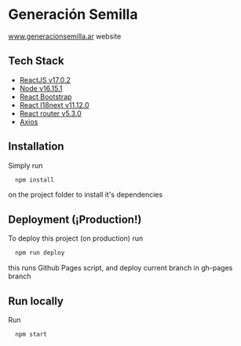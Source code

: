 
# Generación Semilla

www.generacionsemilla.ar website


## Tech Stack

- [ReactJS v17.0.2](https://reactjs.org/)
- [Node v16.15.1](https://nodejs.org)
- [React Bootstrap](https://react-bootstrap.github.io/)
- [React I18next v11.12.0](https://react.i18next.com/)
- [React router v5.3.0](https://v5.reactrouter.com/web/guides/quick-start)
- [Axios](https://axios-http.com)

## Installation

Simply run

```bash
  npm install 
```
on the project folder to install it's dependencies
## Deployment (¡Production!)

To deploy this project (on production) run

```bash
  npm run deploy
```

this runs Github Pages script, and deploy current branch in gh-pages branch

## Run locally

Run

```bash
  npm start
```